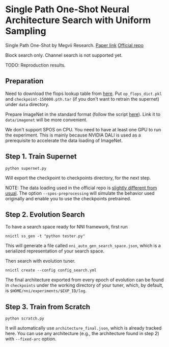 # Single Path One-Shot Neural Architecture Search with Uniform Sampling

Single Path One-Shot by Megvii Research. [Paper link](https://arxiv.org/abs/1904.00420) [Official repo](https://github.com/megvii-model/SinglePathOneShot)

Block search only. Channel search is not supported yet.

TODO: Reproduction results.

## Preparation

Need to download the flops lookup table from [here](https://1drv.ms/u/s!Am_mmG2-KsrnajesvSdfsq_cN48?e=aHVppN).
Put `op_flops_dict.pkl` and `checkpoint-150000.pth.tar` (if you don't want to retrain the supernet) under `data` directory.

Prepare ImageNet in the standard format (follow the script [here](https://gist.github.com/BIGBALLON/8a71d225eff18d88e469e6ea9b39cef4)). Link it to `data/imagenet` will be more convenient.

We don't support SPOS on CPU. You need to have at least one GPU to run the experiment. This is mainly because NVIDIA DALI is used as a prerequisite to accelerate the data loading of ImageNet.

## Step 1. Train Supernet

```
python supernet.py
```

Will export the checkpoint to checkpoints directory, for the next step.

NOTE: The data loading used in the official repo is [slightly different from usual](https://github.com/megvii-model/SinglePathOneShot/issues/5). The option `--spos-preprocessing` will simulate the behavior used originally and enable you to use the checkpoints pretrained.

## Step 2. Evolution Search

To have a search space ready for NNI framework, first run

```
nnictl ss_gen -t "python tester.py"
```

This will generate a file called `nni_auto_gen_search_space.json`, which is a serialized representation of your search space.

Then search with evolution tuner.

```
nnictl create --config config_search.yml
```

The final architecture exported from every epoch of evolution can be found in `checkpoints` under the working directory of your tuner, which, by default, is `$HOME/nni/experiments/$EXP_ID/log`.

## Step 3. Train from Scratch

```
python scratch.py
```

It will automatically use `architecture_final.json`, which is already tracked here. You can use any architecture (e.g., the architecture found in step 2) with `--fixed-arc` option.
